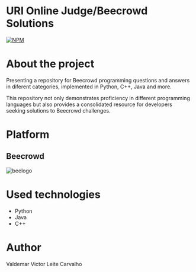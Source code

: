 # URI Online Judge/Beecrowd Solutions 
[![NPM](https://img.shields.io/npm/l/react)](https://github.com/valdemarvictorleitecarvalho/URI-Beecrowd-Solutions/blob/main/LICENSE) 

# About the project

Presenting a repository for Beecrowd programming questions and answers in diferent categories, implemented in Python, C++, Java and more. 

This repository not only demonstrates proficiency in different programming languages but also provides a consolidated resource for developers seeking solutions to Beecrowd challenges.

# Platform
## Beecrowd
![beelogo](https://github.com/valdemarvictorleitecarvalho/WebServices-SpringBoot-JPAHibernate/assets/140714249/94fc4d1f-a7a8-454b-93d0-765dcbce3a82)

# Used technologies
- Python
- Java
- C++

# Author

Valdemar Victor Leite Carvalho
